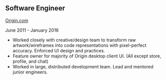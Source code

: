 ## Software Engineer

[Origin.com](http://www.origin.com)

June 2011 - January 2016

* Worked closely with creative/design team to transform raw artwork/wireframes into code representations with pixel-perfect accuracy. Enforced UI design and practices.
* Feature owner for majority of Origin desktop client UI. (All except store, profile, and chat)
* Worked in large, distributed development team. Lead and mentored junior engineers.
